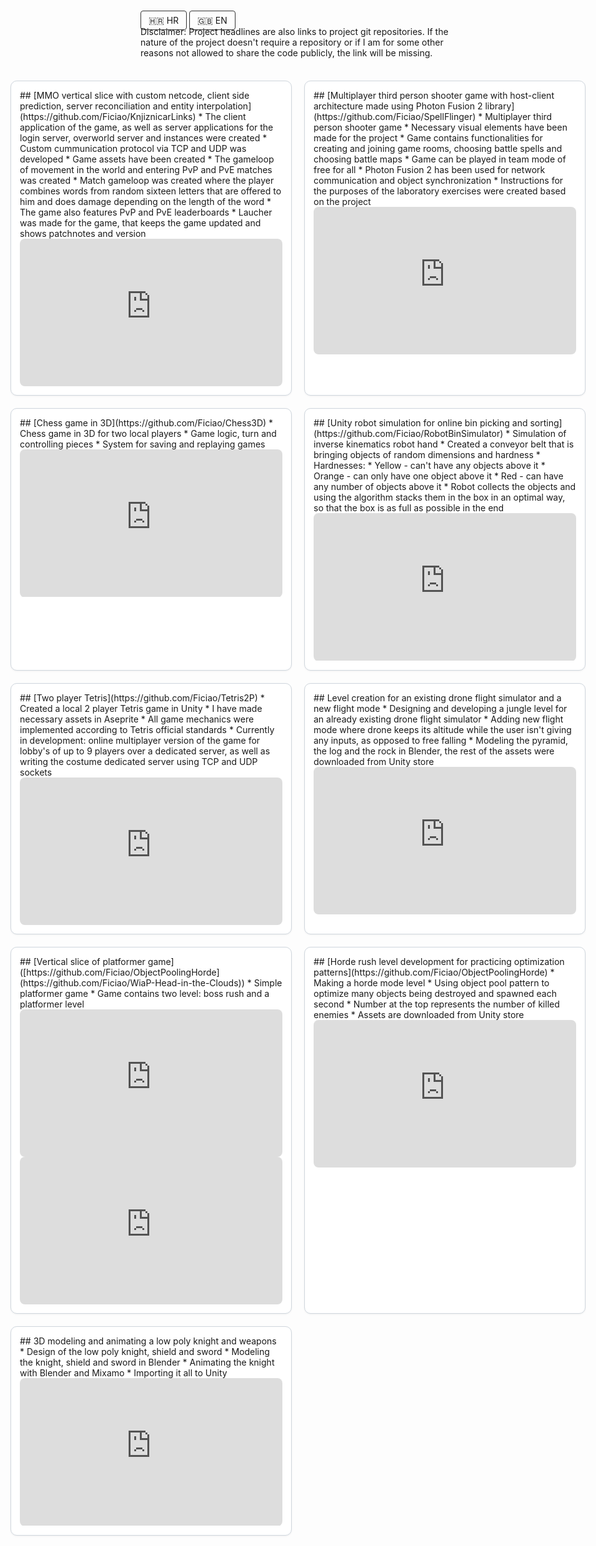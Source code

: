 <a href="index.html" style="padding:6px 12px; border:1px solid #333; border-radius:4px; text-decoration:none;">🇭🇷 HR</a>
<a href="en.html" style="padding:6px 12px; border:1px solid #333; border-radius:4px; text-decoration:none;">🇬🇧 EN</a>
<br>
Disclaimer: Project headlines are also links to project git repositories. If the nature of the project doesn't require a repository or if I am for some other reasons not allowed to share the code publicly, the link will be missing.

<style>
:root{ --g: 20px; }
  
.fullbleed{
  position: relative;
  left: 50%;
  transform: translateX(-50%);
  width: 100vw;
  max-width: 100vw;
  box-sizing: border-box;
}

.projects{
  display: grid;
  grid-template-columns: repeat(auto-fit, minmax(380px, 1fr));
  gap: var(--g);
  padding: var(--g);         
  margin: 1rem 0;
}
@media (min-width: 1200px){
  .projects{ grid-template-columns: repeat(3, 1fr); }
}
  
.card{ border:1px solid #d0d7de; border-radius:10px; padding:14px; background:#fff; box-shadow:0 1px 3px rgba(0,0,0,.06); }
  
.card h3 { margin-top: 0; margin-bottom: 0; }

.video {
  position: relative; width: 100%;
  aspect-ratio: 16/9; 
  overflow: hidden; border-radius: 8px;
}
.video iframe {
  position: absolute; inset: 0; width: 100%; height: 100%; border: 0;
}
</style>

<div class="projects fullbleed">

  <div class="card" markdown="1">
## [MMO vertical slice with custom netcode, client side prediction, server reconciliation and entity interpolation](https://github.com/Ficiao/KnjiznicarLinks)
* The client application of the game, as well as server applications for the login server, overworld server and instances were created
* Custom cummunication protocol via TCP and UDP was developed
* Game assets have been created
* The gameloop of movement in the world and entering PvP and PvE matches was created
* Match gameloop was created where the player combines words from random sixteen letters that are offered to him and does damage depending on the length of the word
* The game also features PvP and PvE leaderboards
* Laucher was made for the game, that keeps the game updated and shows patchnotes and version

<div class="video">
<iframe width="560" height="315" src="https://www.youtube.com/embed/tTIj7t3eByw" title="YouTube video player" frameborder="0" allow="accelerometer; autoplay; clipboard-write; encrypted-media; gyroscope; picture-in-picture; web-share" allowfullscreen></iframe>
</div>
</div>

  <div class="card" markdown="1">
## [Multiplayer third person shooter game with host-client architecture made using Photon Fusion 2 library](https://github.com/Ficiao/SpellFlinger)
* Multiplayer third person shooter game
* Necessary visual elements have been made for the project
* Game contains functionalities for creating and joining game rooms, choosing battle spells and choosing battle maps
* Game can be played in team mode of free for all
* Photon Fusion 2 has been used for network communication and object synchronization
* Instructions for the purposes of the laboratory exercises were created based on the project

<div class="video">
<iframe width="560" height="315" src="https://www.youtube.com/embed/8XTLASs7C0c" title="YouTube video player" frameborder="0" allow="accelerometer; autoplay; clipboard-write; encrypted-media; gyroscope; picture-in-picture; web-share" allowfullscreen></iframe>
</div>
</div>

  <div class="card" markdown="1">
## [Chess game in 3D](https://github.com/Ficiao/Chess3D)
* Chess game in 3D for two local players
* Game logic, turn and controlling pieces
* System for saving and replaying games

<div class="video">
<iframe width="560" height="315" src="https://www.youtube.com/embed/79TN8W0w-HU" title="YouTube video player" frameborder="0" allow="accelerometer; autoplay; clipboard-write; encrypted-media; gyroscope; picture-in-picture; web-share" allowfullscreen></iframe>
</div>
</div>

  <div class="card" markdown="1">
## [Unity robot simulation for online bin picking and sorting](https://github.com/Ficiao/RobotBinSimulator)
* Simulation of inverse kinematics robot hand
* Created a conveyor belt that is bringing objects of random dimensions and hardness
* Hardnesses:
* Yellow - can't have any objects above it
* Orange - can only have one object above it
* Red -  can have any number of objects above it
* Robot collects the objects and using the algorithm stacks them in the box in an optimal way, so that the box is as full as possible in the end

<div class="video">
<iframe width="560" height="315" src="https://www.youtube.com/embed/l7qf6b1iuos" title="YouTube video player" frameborder="0" allow="accelerometer; autoplay; clipboard-write; encrypted-media; gyroscope; picture-in-picture" allowfullscreen></iframe>
</div>
</div>

  <div class="card" markdown="1">
## [Two player Tetris](https://github.com/Ficiao/Tetris2P)
* Created a local 2 player Tetris game in Unity
* I have made necessary assets in Aseprite
* All game mechanics were implemented according to Tetris official standards
* Currently in development: online multiplayer version of the game for lobby's of up to 9 players over a dedicated server, as well as writing the costume dedicated server using TCP and UDP sockets

<div class="video">
<iframe width="560" height="315" src="https://www.youtube.com/embed/xVry_iacmUs" title="YouTube video player" frameborder="0" allow="accelerometer; autoplay; clipboard-write; encrypted-media; gyroscope; picture-in-picture" allowfullscreen></iframe>
</div>
</div>

  <div class="card" markdown="1">
## Level creation for an existing drone flight simulator and a new flight mode
* Designing and developing a jungle level for an already existing drone flight simulator
* Adding new flight mode where drone keeps its altitude while the user isn't giving any inputs, as opposed to free falling
* Modeling the pyramid, the log and the rock in Blender, the rest of the assets were downloaded from Unity store

<div class="video">
<iframe width="560" height="315" src="https://www.youtube.com/embed/pRxmcFNseNo" title="YouTube video player" frameborder="0" allow="accelerometer; autoplay; clipboard-write; encrypted-media; gyroscope; picture-in-picture" allowfullscreen></iframe>
</div>
</div>

  <div class="card" markdown="1">
## [Vertical slice of platformer game]([https://github.com/Ficiao/ObjectPoolingHorde](https://github.com/Ficiao/WiaP-Head-in-the-Clouds))
* Simple platformer game
* Game contains two level: boss rush and a platformer level

<div class="video">
<iframe width="560" height="315" src="https://www.youtube.com/embed/xnxrvbYkP3I?si=U9d1jjG1ETDVBLlB" title="YouTube video player" frameborder="0" allow="accelerometer; autoplay; clipboard-write; encrypted-media; gyroscope; picture-in-picture" allowfullscreen></iframe>
    </div>
<div class="video">
<iframe width="560" height="315" src="https://www.youtube.com/embed/ol4w9KW0r_0?si=_Z-_JXD6RVpH9J73" title="YouTube video player" frameborder="0" allow="accelerometer; autoplay; clipboard-write; encrypted-media; gyroscope; picture-in-picture" allowfullscreen></iframe>
</div>
</div>

  <div class="card" markdown="1">
## [Horde rush level development for practicing optimization patterns](https://github.com/Ficiao/ObjectPoolingHorde)
* Making a horde mode level
* Using object pool pattern to optimize many objects being destroyed and spawned each second
* Number at the top represents the number of killed enemies
* Assets are downloaded from Unity store

<div class="video">
<iframe width="560" height="315" src="https://www.youtube.com/embed/R1tz9gZrJkA" title="YouTube video player" frameborder="0" allow="accelerometer; autoplay; clipboard-write; encrypted-media; gyroscope; picture-in-picture" allowfullscreen></iframe>
</div>
</div>

  <div class="card" markdown="1">
## 3D modeling and animating a low poly knight and weapons
* Design of the low poly knight, shield and sword 
* Modeling the knight, shield and sword in Blender
* Animating the knight with Blender and Mixamo
* Importing it all to Unity 

<div class="video">
<iframe width="560" height="315" src="https://www.youtube.com/embed/XrVs29Q25zU" title="YouTube video player" frameborder="0" allow="accelerometer; autoplay; clipboard-write; encrypted-media; gyroscope; picture-in-picture" allowfullscreen></iframe>
</div>
</div>
</div>

